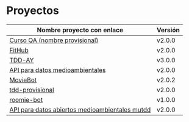 # Proyectos

| Nombre proyecto con enlace                                                         | Versión |
|------------------------------------------------------------------------------------|---------|
| [Curso QA (nombre provisional)](https://github.com/testing-kakapos/curso-QA)       | v2.0.0  |
| [FitHub](https://github.com/fitplusplus/fithub)                                    | v2.0.0  |
| [TDD-AY](https://github.com/TDD-AY/TDD-Project)                                    | v3.0.0  |
| [API para datos medioambientales](https://github.com/tdd-JSP/TDD-curso)            | v2.0.0  |
| [MovieBot](https://github.com/tdd-IgnasiYManu/MovieBot)                            | v2.0.2  |
| [tdd-provisional](https://github.com/tdd-organization-afp/tdd-provisional)         | v2.0.0  |
| [roomie-bot](https://github.com/dipzza/roomie-bot)                                 | v1.0.0  |
| [API para datos abiertos medioambientales mutdd](https://github.com/muetsii/mutdd) | v2.0.0  |
